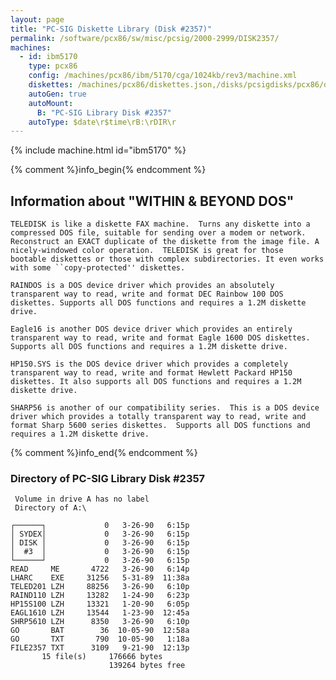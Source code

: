 ```yaml
---
layout: page
title: "PC-SIG Diskette Library (Disk #2357)"
permalink: /software/pcx86/sw/misc/pcsig/2000-2999/DISK2357/
machines:
  - id: ibm5170
    type: pcx86
    config: /machines/pcx86/ibm/5170/cga/1024kb/rev3/machine.xml
    diskettes: /machines/pcx86/diskettes.json,/disks/pcsigdisks/pcx86/diskettes.json
    autoGen: true
    autoMount:
      B: "PC-SIG Library Disk #2357"
    autoType: $date\r$time\rB:\rDIR\r
---
```


{% include machine.html id="ibm5170" %}

{% comment %}info_begin{% endcomment %}

## Information about "WITHIN & BEYOND DOS"

    TELEDISK is like a diskette FAX machine.  Turns any diskette into a
    compressed DOS file, suitable for sending over a modem or network.
    Reconstruct an EXACT duplicate of the diskette from the image file. A
    nicely-windowed color operation.  TELEDISK is great for those
    bootable diskettes or those with complex subdirectories. It even works
    with some ``copy-protected'' diskettes.
    
    RAINDOS is a DOS device driver which provides an absolutely
    transparent way to read, write and format DEC Rainbow 100 DOS
    diskettes. Supports all DOS functions and requires a 1.2M diskette
    drive.
    
    Eagle16 is another DOS device driver which provides an entirely
    transparent way to read, write and format Eagle 1600 DOS diskettes.
    Supports all DOS functions and requires a 1.2M diskette drive.
    
    HP150.SYS is the DOS device driver which provides a completely
    transparent way to read, write and format Hewlett Packard HP150
    diskettes. It also supports all DOS functions and requires a 1.2M
    diskette drive.
    
    SHARP56 is another of our compatibility series.  This is a DOS device
    driver which provides a totally transparent way to read, write and
    format Sharp 5600 series diskettes.  Supports all DOS functions and
    requires a 1.2M diskette drive.
{% comment %}info_end{% endcomment %}


### Directory of PC-SIG Library Disk #2357

     Volume in drive A has no label
     Directory of A:\

    ┌──────┐             0   3-26-90   6:15p
    │ SYDEX│             0   3-26-90   6:15p
    │ DISK │             0   3-26-90   6:15p
    │  #3  │             0   3-26-90   6:15p
    └──────┘             0   3-26-90   6:15p
    READ     ME       4722   3-26-90   6:14p
    LHARC    EXE     31256   5-31-89  11:38a
    TELED201 LZH     88256   3-26-90   6:10p
    RAIND110 LZH     13282   1-24-90   6:23p
    HP15S100 LZH     13321   1-20-90   6:05p
    EAGL1610 LZH     13544   1-23-90  12:45a
    SHRP5610 LZH      8350   3-26-90   6:10p
    GO       BAT        36  10-05-90  12:58a
    GO       TXT       790  10-05-90   1:18a
    FILE2357 TXT      3109   9-21-90  12:13p
           15 file(s)     176666 bytes
                          139264 bytes free
